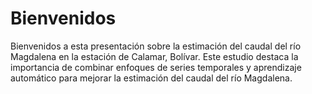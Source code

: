 # Bienvenidos

Bienvenidos a esta presentación sobre la estimación del caudal del río Magdalena en la estación de Calamar, Bolívar. Este estudio destaca la importancia de combinar enfoques de series temporales y aprendizaje automático para mejorar la estimación del caudal del río Magdalena.

```{tableofcontents}
```
